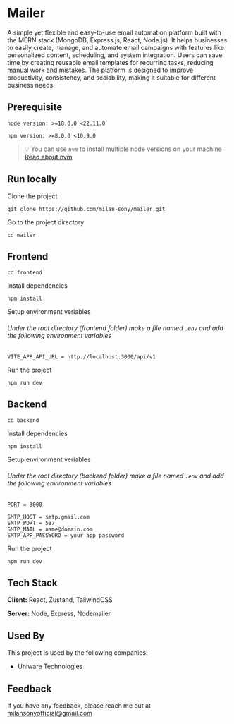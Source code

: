 # Mailer

A simple yet flexible and easy-to-use email automation platform built with the MERN stack (MongoDB, Express.js, React, Node.js). It helps businesses to easily create, manage, and automate email campaigns with features like personalized content, scheduling, and system integration. Users can save time by creating reusable email templates for recurring tasks, reducing manual work and mistakes. The platform is designed to improve productivity, consistency, and scalability, making it suitable for different business needs

## Prerequisite

`node version: >=18.0.0 <22.11.0`

`npm version: >=8.0.0 <10.9.0`

> 💡 You can use `nvm` to install multiple node versions on your machine [Read about nvm](https://stackoverflow.com/questions/53785383/how-to-change-node-js-version-with-nvm)

## Run locally

Clone the project

```
git clone https://github.com/milan-sony/mailer.git
```

Go to the project directory

```
cd mailer
```

## Frontend

```
cd frontend
```

Install dependencies

```
npm install
```

Setup environment veriables

###### Under the root directory (frontend folder) make a file named `.env` and add the following environment variables

```
VITE_APP_API_URL = http://localhost:3000/api/v1
```

Run the project

```
npm run dev
```

## Backend

```
cd backend
```

Install dependencies

```
npm install
```

Setup environment veriables

###### Under the root directory (backend folder) make a file named `.env` and add the following environment variables

```
PORT = 3000

SMTP_HOST = smtp.gmail.com
SMTP_PORT = 587
SMTP_MAIL = name@domain.com
SMTP_APP_PASSWORD = your app password
```

Run the project

```
npm run dev
```

## Tech Stack

**Client:** React, Zustand, TailwindCSS

**Server:** Node, Express, Nodemailer

## Used By

This project is used by the following companies:

- Uniware Technologies

## Feedback

If you have any feedback, please reach me out at milansonyofficial@gmail.com
